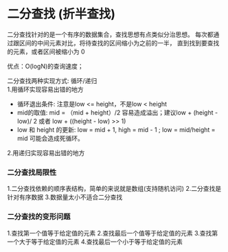 # 二分查找 (折半查找)
二分查找针对的是一个有序的数据集合，查找思想有点类似分治思想。
每次都通过跟区间的中间元素对比，将待查找的区间缩小为之前的一半，
直到找到要查找的元素，或者区间被缩小为 0

优点：O(logN)的查询速度；

二分查找两种实现方式: 循环/递归   
1.用循环实现容易出错的地方
+ 循环退出条件: 注意是low <= height，不是low < height
+ mid的取值: mid = （mid + height）/2 容易造成溢出；建议low + (height - low)/ 2 或者 low + ((height - low) >> 1)
+ low 和 height 的更新: low = mid + 1, high = mid - 1 ; low = mid/height = mid 可能会造成死循环。

2.用递归实现容易出错的地方


### 二分查找局限性
1.二分查找依赖的顺序表结构，简单的来说就是数组(支持随机访问)
2.二分查找是针对有序数据
3.数据量太小不适合二分查找



### 二分查找的变形问题
1.查找第一个值等于给定值的元素
2.查找最后一个值等于给定值的元素
3.查找第一个大于等于给定值的元素
4.查找最后一个小于等于给定值的元素